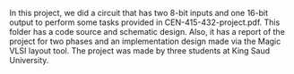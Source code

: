 In this project, we did a circuit that has two 8-bit inputs and one 16-bit output to perform some tasks provided in CEN-415-432-project.pdf.
This folder has a code source and schematic design. Also, it has a report of the project for two phases and an implementation design made via the Magic VLSI layout tool.
The project was made by three students at King Saud University.
